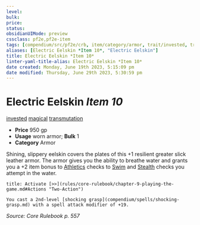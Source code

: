 ```yaml
---
level:
bulk:
price:
status:
obsidianUIMode: preview
cssclass: pf2e,pf2e-item
tags: [compendium/src/pf2e/crb, item/category/armor, trait/invested, trait/magical, trait/transmutation]
aliases: [Electric Eelskin *Item 10*, "Electric Eelskin"]
title: Electric Eelskin *Item 10*
linter-yaml-title-alias: Electric Eelskin *Item 10*
date created: Monday, June 19th 2023, 5:15:09 pm
date modified: Thursday, June 29th 2023, 5:30:59 pm
---
```


# Electric Eelskin *Item 10*

[invested](rules/traits/invested.md) [magical](rules/traits/magical.md) [transmutation](rules/traits/transmutation.md)  

- **Price** 950 gp
- **Usage** worn armor; **Bulk** 1
- **Category** Armor

Shining, slippery eelskin covers the plates of this +1 resilient greater slick leather armor. The armor gives you the ability to breathe water and grants you a +2 item bonus to [Athletics](compendium/skills.md#Athletics) checks to [Swim](rules/actions/swim.md) and [Stealth](compendium/skills.md#Stealth) checks you attempt in the water.

```ad-embed-ability
title: Activate [>>](rules/core-rulebook/chapter-9-playing-the-game.md#Actions "Two-Action")

You cast a 2nd-level [shocking grasp](compendium/spells/shocking-grasp.md) with a spell attack modifier of +19.
```

*Source: Core Rulebook p. 557*
